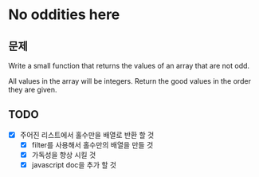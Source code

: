 # No oddities here

## 문제
Write a small function that returns the values of an array that are not odd.

All values in the array will be integers. Return the good values in the order they are given.


## TODO

* [X] 주어진 리스트에서 홀수만을 배열로 반환 할 것
    * [X] filter를 사용해서 홀수만의 배열을 만들 것
    * [X] 가독성을 향상 시킬 것
    * [X] javascript doc을 추가 할 것
